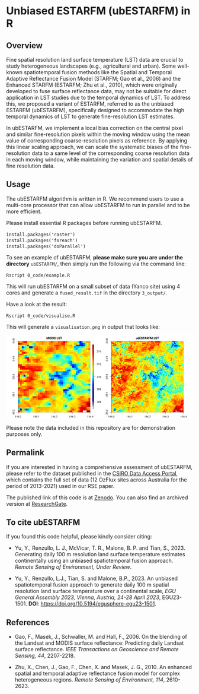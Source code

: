 # Unbiased ESTARFM (ubESTARFM) in R

## Overview

Fine spatial resolution land surface temperature (LST) data are crucial to study heterogeneous landscapes (e.g., agricultural and urban). Some well-known spatiotemporal fusion methods like the Spatial and Temporal Adaptive Reflectance Fusion Model (STARFM; Gao et al., 2006) and the Enhanced STARFM (ESTARFM; Zhu et al., 2010), which were originally developed to fuse surface reflectance data, may not be suitable for direct application in LST studies due to the temporal dynamics of LST. To address this, we proposed a variant of ESTARFM, referred to as the unbiased ESTARFM (ubESTARFM), specifically designed to accommodate the high temporal dynamics of LST to generate fine-resolution LST estimates. 

In ubESTARFM, we implement a local bias correction on the central pixel and similar fine-resolution pixels within the moving window using the mean value of corresponding coarse-resolution pixels as reference. By applying this linear scaling approach, we can scale the systematic biases of the fine-resolution data to a same level of the corresponding coarse resolution data in each moving window, while maintaining the variation and spatial details of fine resolution data.

## Usage

The ubESTARFM algorithm is written in R. We recommend users to use a multi-core processor that can allow ubESTARFM to run in parallel and to be more efficient.

Please install essential R packages before running ubESTARFM. 

```
install.packages('raster')
install.packages('foreach')
install.packages('doParallel')
```

To see an example of ubESTARFM, **please make sure you are under the directory** `ubESTARFM/`, then simply run the following via the command line:

```
Rscript 0_code/example.R
```

This will run ubESTARFM on a small subset of data (Yanco site) using 4 cores and generate a `fused_result.tif` in the directory `3_output/`.

Have a look at the result:

```
Rscript 0_code/visualise.R
```

This will generate a `visualisation.png` in output that looks like:

![](3_output/visualisation.png)

Please note the data included in this repository are for demonstration purposes only.

## Permalink

If you are interested in having a comprehensive assessment of ubESTARFM, please refer to the dataset published in the [CSIRO Data Access Portal](https://doi.org/10.25919/b77m-8n31), which contains the full set of data (12 OzFlux sites across Australia for the period of 2013-2021) used in our RSE paper.

The published link of this code is at [Zenodo](https://doi.org/10.5281/zenodo.8017282). You can also find an archived version at [ResearchGate](https://www.researchgate.net/publication/371376456_Unbiased_ESTARFM_ubESTARFM).

## To cite ubESTARFM

If you found this code helpful, please kindly consider citing:

- Yu, Y., Renzullo, L. J., McVicar, T. R., Malone, B. P. and Tian, S., 2023. Generating daily 100 m resolution land surface temperature estimates continentally using an unbiased spatiotemporal fusion approach. *Remote Sensing of Environment, Under Review*.

- Yu, Y., Renzullo, L.J., Tian, S. and Malone, B.P., 2023. An unbiased spatiotemporal fusion approach to generate daily 100 m spatial resolution land surface temperature over a continental scale, *EGU General Assembly 2023, Vienna, Austria, 24-28 April 2023*, EGU23-1501. **DOI**: https://doi.org/10.5194/egusphere-egu23-1501.

## References

- Gao, F., Masek, J., Schwaller, M. and Hall, F., 2006. On the blending of the Landsat and MODIS surface reflectance: Predicting daily Landsat surface reflectance. *IEEE Transactions on Geoscience and Remote Sensing, 44*, 2207-2218.

- Zhu, X., Chen, J., Gao, F., Chen, X. and Masek, J. G., 2010. An enhanced spatial and temporal adaptive reflectance fusion model for complex heterogeneous regions. *Remote Sensing of Environment, 114*, 2610-2623.
